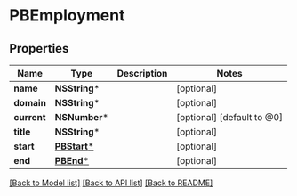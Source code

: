 # PBEmployment

## Properties
Name | Type | Description | Notes
------------ | ------------- | ------------- | -------------
**name** | **NSString*** |  | [optional] 
**domain** | **NSString*** |  | [optional] 
**current** | **NSNumber*** |  | [optional] [default to @0]
**title** | **NSString*** |  | [optional] 
**start** | [**PBStart***](PBStart.md) |  | [optional] 
**end** | [**PBEnd***](PBEnd.md) |  | [optional] 

[[Back to Model list]](../README.md#documentation-for-models) [[Back to API list]](../README.md#documentation-for-api-endpoints) [[Back to README]](../README.md)


